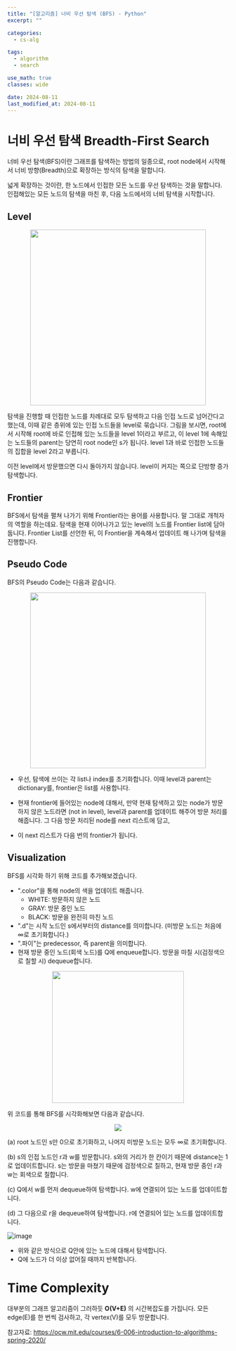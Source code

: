 ```yaml
---
title: "[알고리즘] 너비 우선 탐색 (BFS) - Python"
excerpt: ""

categories:
  - cs-alg

tags:
  - algorithm
  - search

use_math: true
classes: wide

date: 2024-08-11
last_modified_at: 2024-08-11
---
```



# 너비 우선 탐색 Breadth-First Search
너비 우선 탐색(BFS)이란 그래프를 탐색하는 방법의 일종으로, root node에서 시작해서 너비 방향(Breadth)으로 확장하는 방식의 탐색을 말합니다. 

넓게 확장하는 것이란, 한 노드에서 인접한 모든 노드를 우선 탐색하는 것을 말합니다. 인접해있는 모든 노드의 탐색을 마친 후, 다음 노드에서의 너비 탐색을 시작합니다.

## Level
<p align="center"><img src="https://github.com/user-attachments/assets/94415835-8f17-427e-8a1d-de40d957557e" width="400"></p>

탐색을 진행할 때 인접한 노드를 차례대로 모두 탐색하고 다음 인접 노드로 넘어간다고 했는데, 이때 같은 층위에 있는 인접 노드들을 level로 묶습니다. 그림을 보시면, root에서 시작해 root에 바로 인접해 있는 노드들을 level 1이라고 부르고, 이 level 1에 속해있는 노드들의 parent는 당연히 root node인 s가 됩니다. level 1과 바로 인접한 노드들의 집합을 level 2라고 부릅니다.

이전 level에서 방문했으면 다시 돌아가지 않습니다. level이 커지는 쪽으로 단방향 증가 탐색합니다.

## Frontier
BFS에서 탐색을 펼쳐 나가기 위해 Frontier라는 용어를 사용합니다. 말 그대로 개척자의 역할을 하는데요. 탐색을 현재 이어나가고 있는 level의 노드를 Frontier list에 담아둡니다. Frontier List를 선언한 뒤, 이 Frontier을 계속해서 업데이트 해 나가며 탐색을 진행합니다.


## Pseudo Code
BFS의 Pseudo Code는 다음과 같습니다.

<p align="center"><img src="https://github.com/user-attachments/assets/98c28d0f-23f6-464a-aded-eea9d6281841" width="400"></p>

- 우선, 탐색에 쓰이는 각 list나 index를 초기화합니다. 이때 level과 parent는 dictionary를, frontier은 list를 사용합니다.


- 현재 frontier에 들어있는 node에 대해서, 만약 현재 탐색하고 있는 node가 방문하지 않은 노드라면 (not in level), level과 parent를 업데이트 해주어 방문 처리를 해줍니다. 그 다음 방문 처리된 node를 next 리스트에 담고,

- 이 next 리스트가 다음 번의 frontier가 됩니다.

## Visualization
BFS를 시각화 하기 위해 코드를 추가해보겠습니다.

- ".color"을 통해 node의 색을 업데이트 해줍니다.
    - WHITE: 방문하지 않은 노드
    - GRAY: 방문 중인 노드
    - BLACK: 방문을 완전히 마친 노드
- ".d"는 시작 노드인 s에서부터의 distance를 의미합니다. (미방문 노드는 처음에 ∞로 초기화합니다.)
- ".파이"는 predecessor, 즉 parent을 의미합니다.
- 현재 방문 중인 노드(회색 노드)를 Q에 enqueue합니다. 방문을 마칠 시(검정색으로 칠할 시) dequeue합니다.


<p align="center"><img src="https://github.com/user-attachments/assets/939d8191-9bef-4c4f-9e41-337db0bd34ca" width="300"></p>

위 코드를 통해 BFS를 시각화해보면 다음과 같습니다.

<p align="center"><img src="https://github.com/user-attachments/assets/84cfbb6d-8035-45ef-b480-c082412699bb"></p>

(a) root 노드인 s만 0으로 초기화하고, 나머지 미방문 노드는 모두 ∞로 초기화합니다.

(b) s의 인접 노드인 r과 w를 방문합니다. s와의 거리가 한 칸이기 때문에 distance는 1로 업데이트합니다. s는 방문을 마쳤기 때문에 검정색으로 칠하고, 현재 방문 중인 r과 w는 회색으로 칠합니다.

(c) Q에서 w를 먼저 dequeue하여 탐색합니다. w에 연결되어 있는 노드를 업데이트합니다.

(d) 그 다음으로 r을 dequeue하여 탐색합니다. r에 연결되어 있는 노드를 업데이트합니다.

![image](https://github.com/user-attachments/assets/4da2ea22-fff5-46a8-a748-e10bde204a67)

- 위와 같은 방식으로 Q안에 있는 노드에 대해서 탐색합니다.
- Q에 노드가 더 이상 없어질 때까지 반복합니다.

# Time Complexity
대부분의 그래프 알고리즘이 그러하듯 **O(V+E)** 의 시간복잡도를 가집니다. 모든 edge(E)를 한 번씩 검사하고, 각 vertex(V)를 모두 방문합니다.


참고자료:
<https://ocw.mit.edu/courses/6-006-introduction-to-algorithms-spring-2020/>
